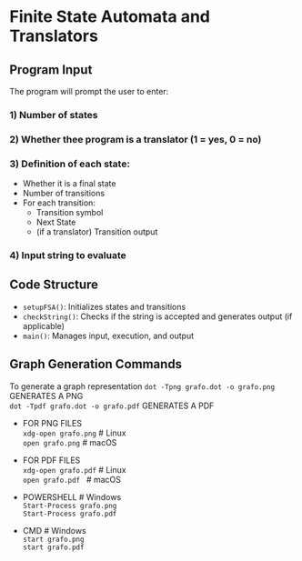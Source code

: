 # Finite State Automata and Translators

## Program Input
The program will prompt the user to enter:

### 1) Number of states
### 2) Whether thee program is a translator (1 = yes, 0 = no)
### 3) Definition of each state:
- Whether it is a final state  
- Number of transitions  
- For each transition:    
  - Transition symbol    
  - Next State    
  - (if a translator) Transition output   

### 4) Input string to evaluate   

## Code Structure  
- `setupFSA()`: Initializes states and transitions  
- `checkString()`: Checks if the string is accepted and generates output (if applicable)  
- `main()`: Manages input, execution, and output  


## Graph Generation Commands
To generate a graph representation
  `dot -Tpng grafo.dot -o grafo.png`    GENERATES A PNG  
  `dot -Tpdf grafo.dot -o grafo.pdf`    GENERATES A PDF  

  - FOR PNG FILES  
    `xdg-open grafo.png`  # Linux  
    `open grafo.png`      # macOS  

  - FOR PDF FILES  
    `xdg-open grafo.pdf`  # Linux  
    `open grafo.pdf `     # macOS  


  - POWERSHELL # Windows  
    `Start-Process grafo.png`  
    `Start-Process grafo.pdf`  

  - CMD # Windows  
    `start grafo.png`  
    `start grafo.pdf`  